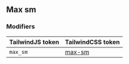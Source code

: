 ## Max sm


### Modifiers

| TailwindJS token | TailwindCSS token |
| ----- | ----- |
| `max_sm` | [max-sm](https://tailwindcss.com/docs/hover-focus-and-other-states#responsive-breakpoints) |